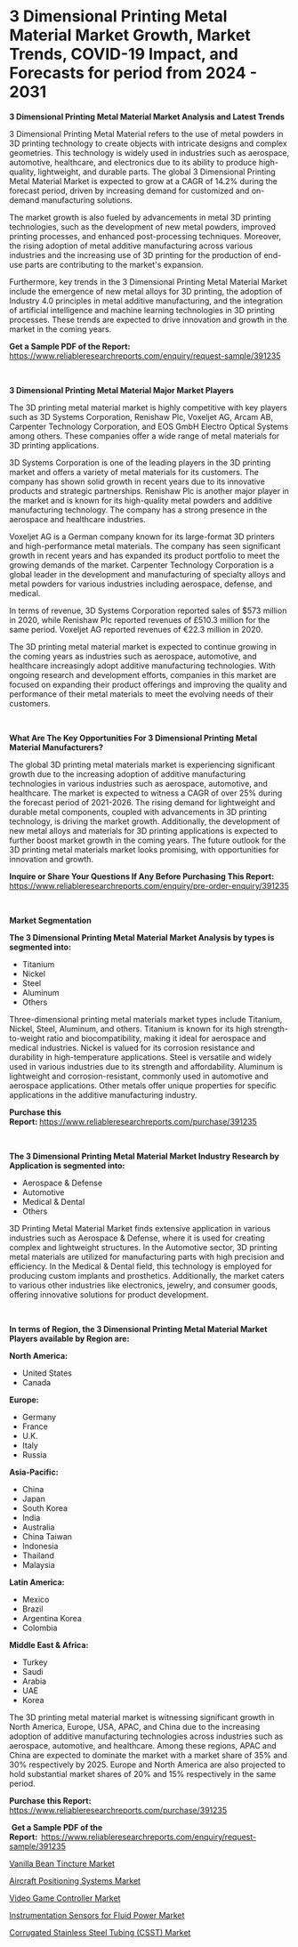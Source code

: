 <p><h1>3 Dimensional Printing Metal Material Market Growth, Market Trends, COVID-19 Impact, and Forecasts for period from 2024 - 2031</h1></p><p><strong>3 Dimensional Printing Metal Material Market Analysis and Latest Trends</strong></p>
<p><p>3 Dimensional Printing Metal Material refers to the use of metal powders in 3D printing technology to create objects with intricate designs and complex geometries. This technology is widely used in industries such as aerospace, automotive, healthcare, and electronics due to its ability to produce high-quality, lightweight, and durable parts. The global 3 Dimensional Printing Metal Material Market is expected to grow at a CAGR of 14.2% during the forecast period, driven by increasing demand for customized and on-demand manufacturing solutions.</p><p>The market growth is also fueled by advancements in metal 3D printing technologies, such as the development of new metal powders, improved printing processes, and enhanced post-processing techniques. Moreover, the rising adoption of metal additive manufacturing across various industries and the increasing use of 3D printing for the production of end-use parts are contributing to the market's expansion. </p><p>Furthermore, key trends in the 3 Dimensional Printing Metal Material Market include the emergence of new metal alloys for 3D printing, the adoption of Industry 4.0 principles in metal additive manufacturing, and the integration of artificial intelligence and machine learning technologies in 3D printing processes. These trends are expected to drive innovation and growth in the market in the coming years.</p></p>
<p><strong>Get a Sample PDF of the Report:&nbsp;</strong> <a href="https://www.reliableresearchreports.com/enquiry/request-sample/391235">https://www.reliableresearchreports.com/enquiry/request-sample/391235</a></p>
<p>&nbsp;</p>
<p><strong>3 Dimensional Printing Metal Material Major Market Players</strong></p>
<p><p>The 3D printing metal material market is highly competitive with key players such as 3D Systems Corporation, Renishaw Plc, Voxeljet AG, Arcam AB, Carpenter Technology Corporation, and EOS GmbH Electro Optical Systems among others. These companies offer a wide range of metal materials for 3D printing applications.</p><p>3D Systems Corporation is one of the leading players in the 3D printing market and offers a variety of metal materials for its customers. The company has shown solid growth in recent years due to its innovative products and strategic partnerships. Renishaw Plc is another major player in the market and is known for its high-quality metal powders and additive manufacturing technology. The company has a strong presence in the aerospace and healthcare industries.</p><p>Voxeljet AG is a German company known for its large-format 3D printers and high-performance metal materials. The company has seen significant growth in recent years and has expanded its product portfolio to meet the growing demands of the market. Carpenter Technology Corporation is a global leader in the development and manufacturing of specialty alloys and metal powders for various industries including aerospace, defense, and medical.</p><p>In terms of revenue, 3D Systems Corporation reported sales of $573 million in 2020, while Renishaw Plc reported revenues of £510.3 million for the same period. Voxeljet AG reported revenues of €22.3 million in 2020.</p><p>The 3D printing metal material market is expected to continue growing in the coming years as industries such as aerospace, automotive, and healthcare increasingly adopt additive manufacturing technologies. With ongoing research and development efforts, companies in this market are focused on expanding their product offerings and improving the quality and performance of their metal materials to meet the evolving needs of their customers.</p></p>
<p>&nbsp;</p>
<p><strong>What Are The Key Opportunities For 3 Dimensional Printing Metal Material Manufacturers?</strong></p>
<p><p>The global 3D printing metal materials market is experiencing significant growth due to the increasing adoption of additive manufacturing technologies in various industries such as aerospace, automotive, and healthcare. The market is expected to witness a CAGR of over 25% during the forecast period of 2021-2026. The rising demand for lightweight and durable metal components, coupled with advancements in 3D printing technology, is driving the market growth. Additionally, the development of new metal alloys and materials for 3D printing applications is expected to further boost market growth in the coming years. The future outlook for the 3D printing metal materials market looks promising, with opportunities for innovation and growth.</p></p>
<p><strong>Inquire or Share Your Questions If Any Before Purchasing This Report:</strong> <a href="https://www.reliableresearchreports.com/enquiry/pre-order-enquiry/391235">https://www.reliableresearchreports.com/enquiry/pre-order-enquiry/391235</a></p>
<p>&nbsp;</p>
<p><strong>Market Segmentation</strong></p>
<p><strong>The 3 Dimensional Printing Metal Material Market Analysis by types is segmented into:</strong></p>
<p><ul><li>Titanium</li><li>Nickel</li><li>Steel</li><li>Aluminum</li><li>Others</li></ul></p>
<p><p>Three-dimensional printing metal materials market types include Titanium, Nickel, Steel, Aluminum, and others. Titanium is known for its high strength-to-weight ratio and biocompatibility, making it ideal for aerospace and medical industries. Nickel is valued for its corrosion resistance and durability in high-temperature applications. Steel is versatile and widely used in various industries due to its strength and affordability. Aluminum is lightweight and corrosion-resistant, commonly used in automotive and aerospace applications. Other metals offer unique properties for specific applications in the additive manufacturing industry.</p></p>
<p><strong>Purchase this Report:&nbsp;</strong><a href="https://www.reliableresearchreports.com/purchase/391235">https://www.reliableresearchreports.com/purchase/391235</a></p>
<p>&nbsp;</p>
<p><strong>The 3 Dimensional Printing Metal Material Market Industry Research by Application is segmented into:</strong></p>
<p><ul><li>Aerospace & Defense</li><li>Automotive</li><li>Medical & Dental</li><li>Others</li></ul></p>
<p><p>3D Printing Metal Material Market finds extensive application in various industries such as Aerospace & Defense, where it is used for creating complex and lightweight structures. In the Automotive sector, 3D printing metal materials are utilized for manufacturing parts with high precision and efficiency. In the Medical & Dental field, this technology is employed for producing custom implants and prosthetics. Additionally, the market caters to various other industries like electronics, jewelry, and consumer goods, offering innovative solutions for product development.</p></p>
<p>&nbsp;</p>
<p><strong>In terms of Region, the 3 Dimensional Printing Metal Material Market Players available by Region are:</strong></p>
<p>
    <p> <strong> North America: </strong>
        <ul>
            <li>United States</li>
            <li>Canada</li>
        </ul>
        </p> 
    <p> <strong> Europe: </strong>
        <ul>
            <li>Germany</li>
            <li>France</li>
            <li>U.K.</li>
            <li>Italy</li>
            <li>Russia</li>
        </ul>
        </p> 
    <p> <strong> Asia-Pacific: </strong>
        <ul>
            <li>China</li>
            <li>Japan</li>
            <li>South Korea</li>
            <li>India</li>
            <li>Australia</li>
            <li>China Taiwan</li>
            <li>Indonesia</li>
            <li>Thailand</li>
            <li>Malaysia</li>
        </ul>
        </p> 
    <p> <strong> Latin America: </strong>
        <ul>
            <li>Mexico</li>
            <li>Brazil</li>
            <li>Argentina Korea</li>
            <li>Colombia</li>
        </ul>
        </p> 
    <p> <strong> Middle East & Africa: </strong>
        <ul>
            <li>Turkey</li>
            <li>Saudi</li>
            <li>Arabia</li>
            <li>UAE</li>
            <li>Korea</li>
        </ul>
    </p>
    </p>
<p><p>The 3D printing metal material market is witnessing significant growth in North America, Europe, USA, APAC, and China due to the increasing adoption of additive manufacturing technologies across industries such as aerospace, automotive, and healthcare. Among these regions, APAC and China are expected to dominate the market with a market share of 35% and 30% respectively by 2025. Europe and North America are also projected to hold substantial market shares of 20% and 15% respectively in the same period.</p></p>
<p><strong>Purchase this Report: </strong><a href="https://www.reliableresearchreports.com/purchase/391235">https://www.reliableresearchreports.com/purchase/391235</a></p>
<p>&nbsp;<strong>Get a Sample PDF of the Report:&nbsp;&nbsp;</strong><a href="https://www.reliableresearchreports.com/enquiry/request-sample/391235">https://www.reliableresearchreports.com/enquiry/request-sample/391235</a></p>
<p><strong></strong></p>
<p><p><a href="https://view.publitas.com/reportprime-1/vanilla-bean-tincture-market-with-the-goal-of-estimating-the-market-size-and-future-growth-potential-of-various-market-segments-based-on-component-applications-end-user-and-region/">Vanilla Bean Tincture Market</a></p><p><a href="https://angry-finch-aaf.notion.site/Aircraft-Positioning-Systems-Market-Size-Market-Share-and-Global-Market-Analysis-Report-2024-203-0d736bacc3ce450b9deb23fad76ea51b">Aircraft Positioning Systems Market</a></p><p><a href="https://view.publitas.com/reportprime-1/video-game-controller-market-a-comprehensive-report-of-its-market-share-growth-trends-2024-2031/">Video Game Controller Market</a></p><p><a href="https://faithful-glue-af3.notion.site/Instrumentation-Sensors-for-Fluid-Power-Market-Research-Report-Forecasted-for-Period-from-2024-20-fbdfa872ba0b4ea587898de0ba40fae2">Instrumentation Sensors for Fluid Power Market</a></p><p><a href="https://chivalrous-flock-a86.notion.site/Corrugated-Stainless-Steel-Tubing-CSST-Market-Analysis-and-Market-Size-Global-Industry-Overview--b7fa987813344616af28b822e09dd3ad">Corrugated Stainless Steel Tubing (CSST) Market</a></p></p>